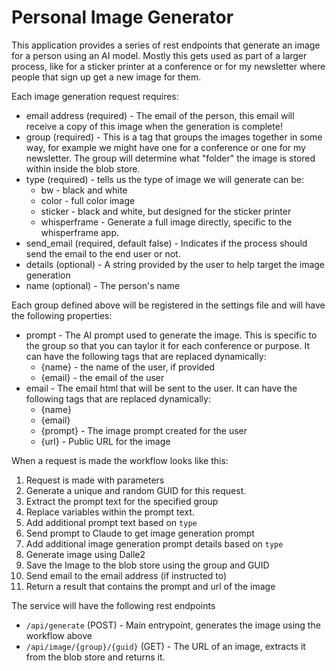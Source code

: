 # Personal Image Generator

This application provides a series of rest endpoints that generate an image for a person using an AI model. Mostly this gets used as part of a larger process, like for a sticker printer at a conference or for my newsletter where people that sign up get a new image for them.

Each image generation request requires:
- email address (required) - The email of the person, this email will receive a copy of this image when the generation is complete!
- group (required) - This is a tag that groups the images together in some way, for example we might have one for a conference or one for my newsletter. The group will determine what "folder" the image is stored within inside the blob store.
- type (required) - tells us the type of image we will generate can be:
	- bw - black and white
	- color - full color image
	- sticker - black and white, but designed for the sticker printer
	- whisperframe - Generate a full image directly, specific to the whisperframe app.
- send_email (required, default false) - Indicates if the process should send the email to the end user or not.
- details (optional) - A string provided by the user to help target the image generation
- name (optional) - The person's name

Each group defined above will be registered in the settings file and will have the following properties:
- prompt - The AI prompt used to generate the image. This is specific to the group so that you can taylor it for each conference or purpose. It can have the following tags that are replaced dynamically:
	- {name} - the name of the user, if provided
	- {email} - the email of the user
- email - The email html that will be sent to the user. It can have the following tags that are replaced dynamically:
	- {name}
	- {email}
	- {prompt} - The image prompt created for the user
	- {url} - Public URL for the image


When a request is made the workflow looks like this:
1. Request is made with parameters
2. Generate a unique and random GUID for this request.
2. Extract the prompt text for the specified group
3. Replace variables within the prompt text.
4. Add additional prompt text based on `type`
5. Send prompt to Claude to get image generation prompt
6. Add additional image generation prompt details based on `type`
7. Generate image using Dalle2
8. Save the Image to the blob store using the group and GUID
9. Send email to the email address (if instructed to)
10. Return a result that contains the prompt and url of the image


The service will have the following rest endpoints

- `/api/generate` (POST) - Main entrypoint, generates the image using the workflow above
- `/api/image/{group}/{guid}` (GET) - The URL of an image, extracts it from the blob store and returns it.